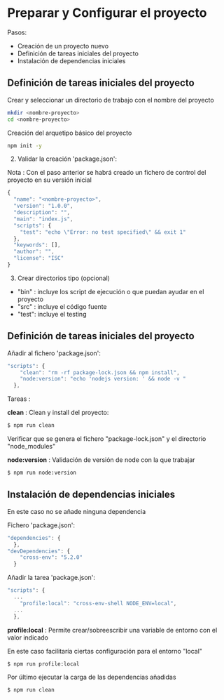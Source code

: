# Preparar y Configurar el proyecto

Pasos: 

* Creación de un proyecto nuevo 
* Definición de tareas iniciales del proyecto
* Instalación de dependencias iniciales

## Definición de tareas iniciales del proyecto

Crear y seleccionar un directorio de trabajo con el nombre del proyecto

```bash
mkdir <nombre-proyecto>
cd <nombre-proyecto>
```

Creación del arquetipo básico del proyecto

```bash
npm init -y
```

2) Validar la creación 'package.json':

Nota : Con el paso anterior se habrá creado un fichero de control del proyecto en su versión inicial

``` js
{
  "name": "<nombre-proyecto>",
  "version": "1.0.0",
  "description": "",
  "main": "index.js",
  "scripts": {
    "test": "echo \"Error: no test specified\" && exit 1"
  },
  "keywords": [],
  "author": "",
  "license": "ISC"
}
```

3) Crear directorios tipo (opcional)
* "bin" : incluye los script de ejecución o que puedan ayudar en el proyecto
* "src" : incluye el código fuente
* "test": incluye el testing

## Definición de tareas iniciales del proyecto

Añadir al fichero 'package.json':

``` js
"scripts": {
    "clean": "rm -rf package-lock.json && npm install",
    "node:version": "echo 'nodejs version: ' && node -v "
  },
```
Tareas :

**clean** :  Clean y install del proyecto:

``` bash
$ npm run clean
```

Verificar que se genera el fichero "package-lock.json" y el directorio "node_modules"


**node:version** : Validación de versión de node con la que trabajar

``` bash
$ npm run node:version
```

## Instalación de dependencias iniciales 

En este caso no se añade ninguna dependencia

Fichero 'package.json':

``` js
"dependencies": {
  },
"devDependencies": {
    "cross-env": "5.2.0"
  } 
```

Añadir la tarea 'package.json':

``` js
"scripts": {
  ...
    "profile:local": "cross-env-shell NODE_ENV=local",
  ...
  },
```
**profile:local** :  Permite crear/sobreescribir una variable de entorno con el valor indicado

En este caso facilitaría ciertas configuración para el entorno "local"

``` bash
$ npm run profile:local
```

Por último ejecutar la carga de las dependencias añadidas

```bash
$ npm run clean
```
